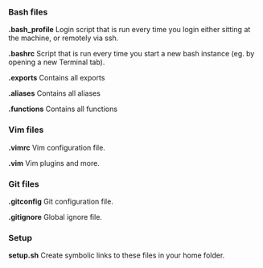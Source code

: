### Bash files

**.bash_profile** Login script that is run every time you login either sitting at the machine, or remotely via ssh.

**.bashrc** Script that is run every time you start a new bash instance (eg. by opening a new Terminal tab).

**.exports** Contains all exports

**.aliases** Contains all aliases

**.functions** Contains all functions

### Vim files

**.vimrc** Vim configuration file.

**.vim** Vim plugins and more.

### Git files

**.gitconfig** Git configuration file.

**.gitignore** Global ignore file.

### Setup

**setup.sh** Create symbolic links to these files in your home folder.
